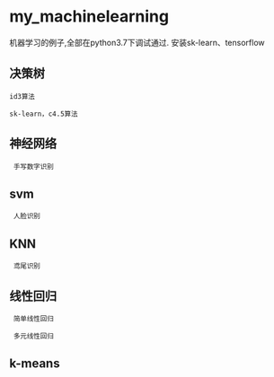 # my_machinelearning
  机器学习的例子,全部在python3.7下调试通过.
  安装sk-learn、tensorflow
  
  ## 决策树
    id3算法
    
    sk-learn，c4.5算法
    
  ## 神经网络
     手写数字识别
     
  ## svm
     人脸识别
     
  ## KNN
     鸢尾识别
     
  ## 线性回归
     简单线性回归
     
     多元线性回归
     
  ## k-means
